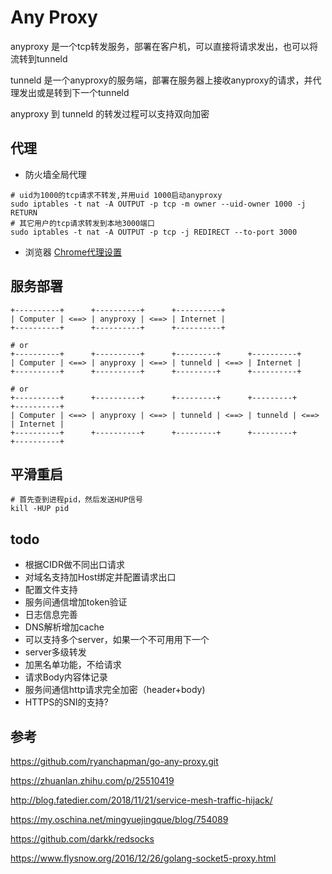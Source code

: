 # Any Proxy

anyproxy 是一个tcp转发服务，部署在客户机，可以直接将请求发出，也可以将流转到tunneld

tunneld 是一个anyproxy的服务端，部署在服务器上接收anyproxy的请求，并代理发出或是转到下一个tunneld

anyproxy 到 tunneld 的转发过程可以支持双向加密

## 代理

* 防火墙全局代理

```
# uid为1000的tcp请求不转发,并用uid 1000启动anyproxy
sudo iptables -t nat -A OUTPUT -p tcp -m owner --uid-owner 1000 -j RETURN
# 其它用户的tcp请求转发到本地3000端口
sudo iptables -t nat -A OUTPUT -p tcp -j REDIRECT --to-port 3000
```

* 浏览器 [Chrome代理设置](https://zhidao.baidu.com/question/204679423955769445.html)

## 服务部署

```
+----------+      +----------+      +----------+
| Computer | <==> | anyproxy | <==> | Internet |
+----------+      +----------+      +----------+

# or
+----------+      +----------+      +---------+      +----------+
| Computer | <==> | anyproxy | <==> | tunneld | <==> | Internet |
+----------+      +----------+      +---------+      +----------+

# or
+----------+      +----------+      +---------+      +---------+      +----------+
| Computer | <==> | anyproxy | <==> | tunneld | <==> | tunneld | <==> | Internet |
+----------+      +----------+      +---------+      +---------+      +----------+
```

## 平滑重启

```
# 首先查到进程pid，然后发送HUP信号
kill -HUP pid
```

## todo
* 根据CIDR做不同出口请求
* 对域名支持加Host绑定并配置请求出口
* 配置文件支持
* 服务间通信增加token验证
* 日志信息完善
* DNS解析增加cache
* 可以支持多个server，如果一个不可用用下一个
* server多级转发
* 加黑名单功能，不给请求
* 请求Body内容体记录
* 服务间通信http请求完全加密（header+body)
* HTTPS的SNI的支持?

## 参考

<https://github.com/ryanchapman/go-any-proxy.git>

<https://zhuanlan.zhihu.com/p/25510419>

<http://blog.fatedier.com/2018/11/21/service-mesh-traffic-hijack/>

<https://my.oschina.net/mingyuejingque/blog/754089>

<https://github.com/darkk/redsocks>

<https://www.flysnow.org/2016/12/26/golang-socket5-proxy.html>